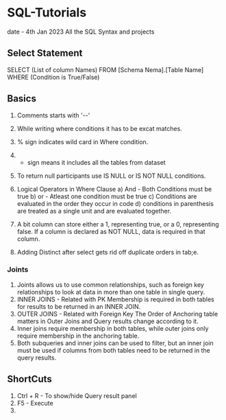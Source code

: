 # SQL-Tutorials 
date - 4th Jan 2023 
All the SQL Syntax and projects

## Select Statement
SELECT (List of column Names)
FROM [Schema Nema].[Table Name]
WHERE (Condition is True/False)


## Basics
1. Comments starts with '--'
2. While writing where conditions it has to be excat matches.
3.  % sign indicates wild card in Where condition. 
4. * sign means it includes all the tables from dataset
5. To return null participants use IS NULL or IS NOT NULL conditions.
6.  Logical Operators in Where Clause
      a) And - Both Conditions must be true
      b) or  - Atleast one condition must be true
      c) Conditions are evaluated in the order they occur in code
      d) conditions in parenthesis are treated as a single unit and are evaluated together.
     
7. A bit column can store either a 1, representing true, or a 0, representing false. If a column is declared as NOT NULL, data is required in that column.
8. Adding Distinct after select gets rid off duplicate orders in tab;e.

### Joints
1. Joints allows us to use common relationships, such as foreign key relationships to look at data in more than one table in single query.
2. INNER JOINS - Related with PK
      Membership is required in both tables for results to be returned in an INNER JOIN.
3. OUTER JOINS - Related with Foreign Key
      The Order of Anchoring table matters in Outer Joins and Query results change according to it.
4. Inner joins require membership in both tables, while outer joins only require membership in the anchoring table.
5. Both subqueries and inner joins can be used to filter, but an inner join must be used if columns from both tables need to be returned in the query results.



## ShortCuts
1) Ctrl + R - To show/hide Query result panel
2) F5 - Execute
3)
